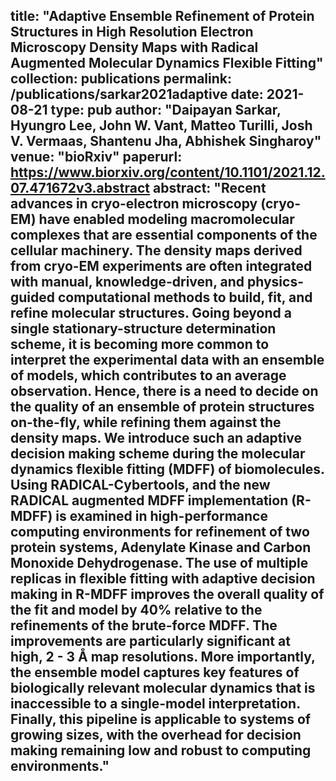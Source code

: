 title: "Adaptive Ensemble Refinement of Protein Structures in High Resolution Electron Microscopy Density Maps with Radical Augmented Molecular Dynamics Flexible Fitting"
collection: publications
permalink: /publications/sarkar2021adaptive
date: 2021-08-21
type: pub
author: "Daipayan Sarkar, Hyungro Lee, John W. Vant, Matteo Turilli, Josh V. Vermaas, Shantenu Jha, Abhishek Singharoy"
venue: "bioRxiv"
paperurl: https://www.biorxiv.org/content/10.1101/2021.12.07.471672v3.abstract
abstract: "Recent advances in cryo-electron microscopy (cryo-EM) have enabled modeling macromolecular complexes that are essential components of the cellular machinery. The density maps derived from cryo-EM experiments are often integrated with manual, knowledge-driven, and physics-guided computational methods to build, fit, and refine molecular structures. Going beyond a single stationary-structure determination scheme, it is becoming more common to interpret the experimental data with an ensemble of models, which contributes to an average observation. Hence, there is a need to decide on the quality of an ensemble of protein structures on-the-fly, while refining them against the density maps. We introduce such an adaptive decision making scheme during the molecular dynamics flexible fitting (MDFF) of biomolecules. Using RADICAL-Cybertools, and the new RADICAL augmented MDFF implementation (R-MDFF) is examined in high-performance computing environments for refinement of two protein systems, Adenylate Kinase and Carbon Monoxide Dehydrogenase. The use of multiple replicas in flexible fitting with adaptive decision making in R-MDFF improves the overall quality of the fit and model by 40% relative to the refinements of the brute-force MDFF. The improvements are particularly significant at high, 2 - 3 Å map resolutions. More importantly, the ensemble model captures key features of biologically relevant molecular dynamics that is inaccessible to a single-model interpretation. Finally, this pipeline is applicable to systems of growing sizes, with the overhead for decision making remaining low and robust to computing environments."
---